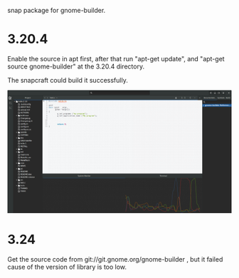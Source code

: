 snap package for gnome-builder.

3.20.4
===
Enable the source in apt first, after that run "apt-get update", and "apt-get source gnome-builder" at the 3.20.4 directory.

The snapcraft could build it successfully.

![gnome-builder-3-20-4][Demo-3.20.4]

3.24
===
Get the source code from git://git.gnome.org/gnome-builder , but it failed cause of the version of library is too low.

[Demo-3.20.4]:https://github.com/binli/gnome-builder-snap/raw/master/images/3-20-4-demo.png
